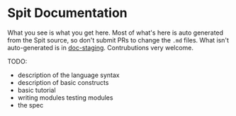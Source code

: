 # Spit Documentation

What you see is what you get here. Most of what's here is auto
generated from the Spit source, so don't submit PRs to change the
`.md` files. What isn't auto-generated is
in [doc-staging](../doc-staging). Contrubutions very welcome.

TODO:

- description of the language syntax
- description of basic constructs
- basic tutorial
- writing modules testing modules
- the spec
